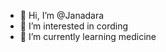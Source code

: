 - 👋 Hi, I’m @Janadara
- 👀 I’m interested in cording
- 🌱 I’m currently learning medicine

  

<!---
Janadara20/Janadara20 is a ✨ special ✨ repository because its `README.md` (this file) appears on your GitHub profile.
You can click the Preview link to take a look at your changes.
--->
